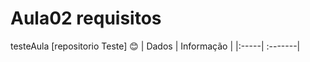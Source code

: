 #  Aula02  requisitos
testeAula
[repositorio Teste]
:blush:
| Dados | Informação |
|:-----| :-------|
